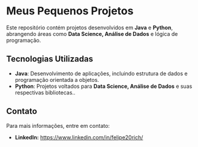 # Meus Pequenos Projetos

Este repositório contém projetos desenvolvidos em **Java** e **Python**, abrangendo áreas como **Data Science, Análise de Dados** e lógica de programação.

## Tecnologias Utilizadas

- **Java**: Desenvolvimento de aplicações, incluindo estrutura de dados e programação orientada a objetos.
- **Python**: Projetos voltados para **Data Science, Análise de Dados** e suas respectivas bibliotecas..

## Contato

Para mais informações, entre em contato:

- **LinkedIn:** https://www.linkedin.com/in/felipe20rich/
